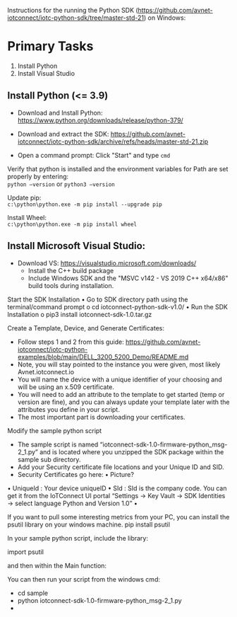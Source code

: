 Instructions for the running the Python SDK (https://github.com/avnet-iotconnect/iotc-python-sdk/tree/master-std-21) on Windows:

# Primary Tasks
1) Install Python
2) Install Visual Studio

## Install Python (<= 3.9)
* Download and Install Python:  https://www.python.org/downloads/release/python-379/
* Download and extract the SDK:  https://github.com/avnet-iotconnect/iotc-python-sdk/archive/refs/heads/master-std-21.zip

* Open a command prompt:  Click "Start" and type `cmd`

Verify that python is installed and the environment variables for Path are set properly by entering:  
`python –version` or `python3 –version`

Update pip:  
`c:\python\python.exe -m pip install --upgrade pip`  

Install Wheel:  
`c:\python\python.exe -m pip install wheel`

## Install Microsoft Visual Studio:
* Download VS: https://visualstudio.microsoft.com/downloads/
  *	Install the C++ build package
  * Include Windows SDK and the "MSVC v142 - VS 2019 C++ x64/x86" build tools during installation.

Start the SDK Installation
•	Go to SDK directory path using the terminal/command prompt
o	cd iotconnect-python-sdk-v1.0/
•	Run the SDK Installation
o	pip3 install iotconnect-sdk-1.0.tar.gz

Create a Template, Device, and Generate Certificates:
*	Follow steps 1 and 2 from this guide:  https://github.com/avnet-iotconnect/iotc-python-examples/blob/main/DELL_3200_5200_Demo/README.md
  *	Note, you will stay pointed to the instance you were given, most likely Avnet.iotconnect.io
  *	You will name the device with a unique identifier of your choosing and will be using an x.509 certificate.
  * You will need to add an attribute to the template to get started (temp or version are fine), and you can always update your template later with the attributes you define in your script.
  * The most important part is downloading your certificates.

Modify the sample python script
*	The sample script is named “iotconnect-sdk-1.0-firmware-python_msg-2_1.py” and is located where you unzipped the SDK package within the sample sub directory.  
*	Add your Security certificate file locations and your Unique ID and SID.  
*	Security Certificates go here:
•	 Picture?

•	UniqueId : Your device uniqueID
•	SId : SId is the company code. You can get it from the IoTConnect UI portal “Settings -> Key Vault -> SDK Identities -> select language Python and Version 1.0”
•	 

If you want to pull some interesting metrics from your PC, you can install the psutil library on your windows machine.
                pip install psutil

In your sample python script, include the library:

import psutil
 

and then within the Main function: 
 

You can then run your script from the windows cmd:
-	cd sample
-	python iotconnect-sdk-1.0-firmware-python_msg-2_1.py
-	 
